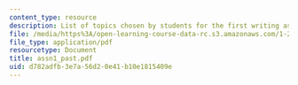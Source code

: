 ```yaml
---
content_type: resource
description: List of topics chosen by students for the first writing assignment.
file: /media/https%3A/open-learning-course-data-rc.s3.amazonaws.com/1-201j-introduction-to-transportation-systems-fall-2006/d782adfb3e7a56d20e41b10e1815409e_assn1_past.pdf
file_type: application/pdf
resourcetype: Document
title: assn1_past.pdf
uid: d782adfb-3e7a-56d2-0e41-b10e1815409e
---
```

